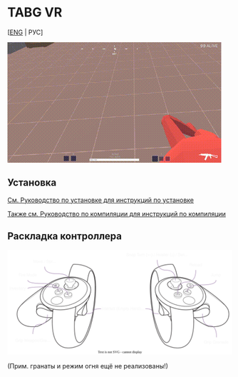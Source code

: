 # TABG VR
[[ENG](README.md) | РУС]

![Тест стрельбы](img/shoot_test.gif)

## Установка
[См. Руководство по установке для инструкций по установке](SETUP_RU.md)

[Также см. Руководство по компиляции для инструкций по компиляции](COMPILING_RU.md)

## Раскладка контроллера
![Controller Layout](auxillary/controller_layout.svg)

(Прим. гранаты и режим огня ещё не реализованы!)